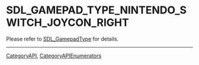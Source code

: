 # SDL_GAMEPAD_TYPE_NINTENDO_SWITCH_JOYCON_RIGHT

Please refer to [SDL_GamepadType](SDL_GamepadType) for details.

----
[CategoryAPI](CategoryAPI), [CategoryAPIEnumerators](CategoryAPIEnumerators)

